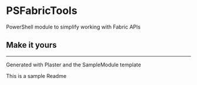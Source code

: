 # PSFabricTools

PowerShell module to simplify working with Fabric APIs

## Make it yours

---
Generated with Plaster and the SampleModule template

This is a sample Readme
